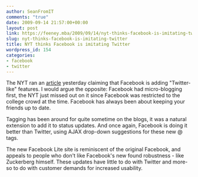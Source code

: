 ```yaml
---
author: SeanFromIT
comments: "true"
date: 2009-09-14 21:57:00+00:00
layout: post
link: https://feeney.mba/2009/09/14/nyt-thinks-facebook-is-imitating-twitter/
slug: nyt-thinks-facebook-is-imitating-twitter
title: NYT thinks Facebook is imitating Twitter
wordpress_id: 154
categories:
- facebook
- twitter
---
```


The NYT ran an [article](http://www.nytimes.com/2009/09/14/technology/internet/14facebook.html?_r=1&partner=rss&emc=rss) yesterday claiming that Facebook is adding "Twitter-like" features. I would argue the opposite: Facebook had micro-blogging first, the NYT just missed out on it since Facebook was restricted to the college crowd at the time. Facebook has always been about keeping your friends up to date.  
  
Tagging has been around for quite sometime on the blogs, it was a natural extension to add it to status updates. And once again, Facebook is doing it better than Twitter, using AJAX drop-down suggestions for these new @ tags.  
  
The new Facebook Lite site is reminiscent of the original Facebook, and appeals to people who don't like Facebook's new found robustness - like Zuckerberg himself. These updates have little to do with Twitter and more-so to do with customer demands for increased usability.
